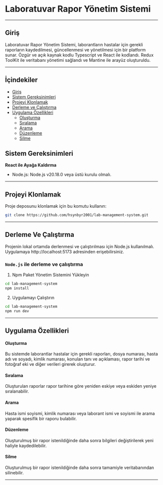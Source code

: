 # Laboratuvar Rapor Yönetim Sistemi

---

## Giriş

Laboratuvar Rapor Yönetim Sistemi, laborantların hastalar için gerekli raporların kaydedilmesi, güncellenmesi ve yönetilmesi için bir platform sunar. Özgür ve açık kaynak kodlu Typescript ve React ile kodlandı. Redux ToolKit ile veritabanı yönetimi sağlandı ve Mantine ile arayüz oluşturuldu.

---

## İçindekiler
- [Giriş](#giriş)
- [Sistem Gereksinimleri](#sistem-gereksinimleri)
- [Projeyi Klonlamak](#projeyi-klonlamak)
- [Derleme ve Çalıştırma](#derleme-ve-çalıştırma)
- [Uygulama Özellikleri](#uygulama-özellikleri)
  - [Oluşturma](#oluşturma) 
  - [Sıralama](#sıralama)
  - [Arama](#arama)
  - [Düzenleme](#düzenleme)
  - [Silme](#silme)

## Sistem Gereksinimleri

**React ile Ayağa Kaldırma**

* Node.js: Node.js v20.18.0 veya üstü kurulu olmalı.

---

## Projeyi Klonlamak

Proje deposunu klonlamak için bu komutu kullanın:
```bash
git clone https://github.com/hsynbyr2001/lab-management-system.git
```

---

## Derleme Ve Çalıştırma

Projenin lokal ortamda derlenmesi ve çalıştırılması için Node.js kullanılmalı. Uygulamaya http://localhost:5173 adresinden erişebilirsiniz.

### `Node.js` ile derleme ve çalıştırma

1. Npm Paket Yönetim Sistemini Yükleyin

```bash
cd lab-management-system
npm install
```

2. Uygulamayı Çalıştırın

```bash
cd lab-management-system
npm run dev
```

---

## Uygulama Özellikleri
#### Oluşturma
Bu sistemde laborantlar hastalar için gerekli raporları, dosya numarası, hasta adı ve soyadı, kimlik numarası, konulan tanı ve açıklaması, rapor tarihi ve fotoğraf eki ve diğer verileri girerek oluşturur. 

#### Sıralama
Oluşturulan raporlar rapor tarihine göre yeniden eskiye veya eskiden yeniye sıralanabilir. 

#### Arama
Hasta ismi soyismi, kimlik numarası veya laborant ismi ve soyismi ile arama yaparak spesifik bir raporu bulabilir.

#### Düzenleme
Oluşturulmuş bir rapor istenildiğinde daha sonra bilgileri değiştirilerek yeni haliyle kaydedilebilir.

#### Silme
Oluşturulmuş bir rapor istenildiğinde daha sonra tamamiyle veritabanından silinebilir.

---